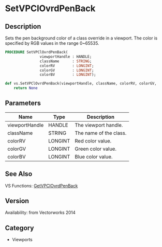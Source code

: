 # SetVPClOvrdPenBack

## Description
Sets the pen background color of a class override in a viewport. The color is specified by RGB values in the range 0~65535.

```pascal
PROCEDURE SetVPClOvrdPenBack(
				viewportHandle : HANDLE;
				className      : STRING;
				colorRV        : LONGINT;
				colorGV        : LONGINT;
				colorBV        : LONGINT);
```

```python
def vs.SetVPClOvrdPenBack(viewportHandle, className, colorRV, colorGV, colorBV):
    return None
```

## Parameters
|Name|Type|Description|
|---|---|---|
|viewportHandle|HANDLE|The viewport handle.|
|className|STRING|The name of the class.|
|colorRV|LONGINT|Red color value.|
|colorGV|LONGINT|Green color value.|
|colorBV|LONGINT|Blue color value.|

## See Also
VS Functions:
[GetVPClOvrdPenBack](GetVPClOvrdPenBack.md)

## Version
Availability: from Vectorworks 2014

## Category
* Viewports


